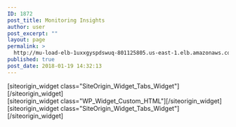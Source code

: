 ```yaml
---
ID: 1872
post_title: Monitoring Insights
author: user
post_excerpt: ""
layout: page
permalink: >
  http://mu-load-elb-1uxxgyspdswuq-801125805.us-east-1.elb.amazonaws.com/moninsights/
published: true
post_date: 2018-01-19 14:32:13
---
```

<div id="pl-1872"  class="panel-layout" ><div id="pg-1872-0"  class="panel-grid panel-no-style"  data-style="{&quot;background_display&quot;:&quot;tile&quot;,&quot;cell_alignment&quot;:&quot;flex-start&quot;}"  data-ratio="1"  data-ratio-direction="right" ><div id="pgc-1872-0-0"  class="panel-grid-cell"  data-weight="1" ><div id="panel-1872-0-0-0" class="so-panel widget widget_sow-tabs panel-first-child panel-last-child" data-index="0" data-style="{&quot;background_display&quot;:&quot;tile&quot;}" >[siteorigin_widget class="SiteOrigin_Widget_Tabs_Widget"]<input type="hidden" value="{&quot;instance&quot;:{&quot;title&quot;:&quot;&quot;,&quot;tabs&quot;:[{&quot;title&quot;:&quot;Business Impact&quot;,&quot;content_text&quot;:&quot;&lt;p&gt;&lt;a href=\&quot;http:\/\/35.169.94.48\/wp-content\/uploads\/2018\/01\/HOSTING-Monitoring-Insights-Services-Guide.pdf\&quot; target=\&quot;_blank\&quot; rel=\&quot;noopener\&quot;&gt;Monitoring Insights Services Guide&lt;\/a&gt;&lt;\/p&gt;&quot;,&quot;content_text_selected_editor&quot;:&quot;html&quot;},{&quot;title&quot;:&quot;Efficiency&quot;,&quot;content_text&quot;:&quot;Maximize cloud-hosted application performance while minimizing daily IT headaches&quot;,&quot;content_text_selected_editor&quot;:&quot;html&quot;},{&quot;title&quot;:&quot;Focus&quot;,&quot;content_text&quot;:&quot;&lt;p&gt;Focus on your differentiation and what\u2019s important to your customers&lt;\/p&gt;&quot;,&quot;content_text_selected_editor&quot;:&quot;tinymce&quot;},{&quot;title&quot;:&quot;Expertise&quot;,&quot;content_text&quot;:&quot;&lt;p&gt;Ensure system health while receiving expert guidance. Receive actionable, customized recommendations for your implementation.&lt;\/p&gt;&quot;,&quot;content_text_selected_editor&quot;:&quot;tinymce&quot;},{&quot;title&quot;:&quot;Speed&quot;,&quot;content_text&quot;:&quot;&lt;p&gt;Leverage automation services eliminating the time and effort between instance spin up and service provisioning&lt;\/p&gt;&quot;,&quot;content_text_selected_editor&quot;:&quot;tinymce&quot;}],&quot;initial_tab_position&quot;:2,&quot;design&quot;:{&quot;tabs_container&quot;:{&quot;background_color&quot;:&quot;#f39c12&quot;,&quot;border_color&quot;:&quot;#000000&quot;,&quot;border_width&quot;:false,&quot;border_width_unit&quot;:&quot;px&quot;,&quot;so_field_container_state&quot;:&quot;open&quot;},&quot;tabs&quot;:{&quot;background_color&quot;:false,&quot;background_hover_color&quot;:&quot;#ffffff&quot;,&quot;title_color&quot;:&quot;#FFFFFF&quot;,&quot;title_hover_color&quot;:&quot;#2D2D2D&quot;,&quot;border_color&quot;:&quot;#828282&quot;,&quot;border_hover_color&quot;:&quot;#F9F9F9&quot;,&quot;border_width&quot;:false,&quot;border_width_unit&quot;:&quot;px&quot;,&quot;border_hover_width&quot;:false,&quot;border_hover_width_unit&quot;:&quot;px&quot;,&quot;so_field_container_state&quot;:&quot;open&quot;},&quot;panels&quot;:{&quot;background_color&quot;:&quot;#ffffff&quot;,&quot;font_color&quot;:false,&quot;border_color&quot;:false,&quot;border_width&quot;:false,&quot;border_width_unit&quot;:&quot;px&quot;,&quot;so_field_container_state&quot;:&quot;open&quot;},&quot;so_field_container_state&quot;:&quot;open&quot;},&quot;_sow_form_id&quot;:&quot;5a5a8968125fc&quot;,&quot;_sow_form_timestamp&quot;:&quot;1516372478591&quot;},&quot;args&quot;:{&quot;before_widget&quot;:&quot;&lt;div id=\&quot;panel-1872-0-0-0\&quot; class=\&quot;so-panel widget widget_sow-tabs panel-first-child panel-last-child\&quot; data-index=\&quot;0\&quot; data-style=\&quot;{&amp;quot;background_display&amp;quot;:&amp;quot;tile&amp;quot;}\&quot; &gt;&quot;,&quot;after_widget&quot;:&quot;&lt;\/div&gt;&quot;,&quot;before_title&quot;:&quot;&lt;h3 class=\&quot;widget-title\&quot;&gt;&quot;,&quot;after_title&quot;:&quot;&lt;\/h3&gt;&quot;,&quot;widget_id&quot;:&quot;widget-0-0-0&quot;}}" />[/siteorigin_widget]</div></div></div><div id="pg-1872-1"  class="panel-grid panel-no-style"  data-style="{&quot;background_display&quot;:&quot;tile&quot;,&quot;cell_alignment&quot;:&quot;flex-start&quot;}"  data-ratio="1"  data-ratio-direction="right" ><div id="pgc-1872-1-0"  class="panel-grid-cell"  data-weight="1" ><div id="panel-1872-1-0-0" class="so-panel widget widget_custom_html panel-first-child panel-last-child" data-index="1" data-style="{&quot;background_display&quot;:&quot;tile&quot;}" >[siteorigin_widget class="WP_Widget_Custom_HTML"]<input type="hidden" value="{&quot;instance&quot;:{&quot;title&quot;:&quot;&quot;,&quot;content&quot;:&quot;[wpdatatable id=126]&quot;},&quot;args&quot;:{&quot;before_widget&quot;:&quot;&lt;div id=\&quot;panel-1872-1-0-0\&quot; class=\&quot;so-panel widget widget_custom_html panel-first-child panel-last-child\&quot; data-index=\&quot;1\&quot; data-style=\&quot;{&amp;quot;background_display&amp;quot;:&amp;quot;tile&amp;quot;}\&quot; &gt;&quot;,&quot;after_widget&quot;:&quot;&lt;\/div&gt;&quot;,&quot;before_title&quot;:&quot;&lt;h3 class=\&quot;widget-title\&quot;&gt;&quot;,&quot;after_title&quot;:&quot;&lt;\/h3&gt;&quot;,&quot;widget_id&quot;:&quot;widget-1-0-0&quot;}}" />[/siteorigin_widget]</div></div></div><div id="pg-1872-2"  class="panel-grid panel-no-style"  data-style="{&quot;background_display&quot;:&quot;tile&quot;,&quot;cell_alignment&quot;:&quot;flex-start&quot;}" ><div id="pgc-1872-2-0"  class="panel-grid-cell"  data-weight="1" ><div id="panel-1872-2-0-0" class="so-panel widget widget_sow-tabs panel-first-child panel-last-child" data-index="2" data-style="{&quot;background_display&quot;:&quot;tile&quot;}" >[siteorigin_widget class="SiteOrigin_Widget_Tabs_Widget"]<input type="hidden" value="{&quot;instance&quot;:{&quot;title&quot;:&quot;&quot;,&quot;tabs&quot;:[{&quot;title&quot;:&quot;Monitoring Insights&quot;,&quot;content_text&quot;:&quot;&lt;p&gt;&lt;img class=\&quot;alignnone size-full wp-image-2348\&quot; src=\&quot;http:\/\/54.196.142.64\/wp-content\/uploads\/2018\/01\/MonInsights.png\&quot; alt=\&quot;\&quot; width=\&quot;1966\&quot; height=\&quot;939\&quot; \/&gt;&lt;img class=\&quot;alignnone size-full wp-image-2348\&quot; src=\&quot;http:\/\/35.169.94.48\/wp-content\/uploads\/2018\/01\/MonInsights.png\&quot; alt=\&quot;\&quot; width=\&quot;1966\&quot; height=\&quot;939\&quot; \/&gt;&lt;\/p&gt;&quot;,&quot;content_text_selected_editor&quot;:&quot;html&quot;},{&quot;title&quot;:&quot;Deliverables&quot;,&quot;content_text&quot;:&quot;&lt;p&gt;[wpdatatable id=117 table_view=regular]&lt;\/p&gt;&quot;,&quot;content_text_selected_editor&quot;:&quot;html&quot;},{&quot;title&quot;:&quot;SLAs \/ GLAs&quot;,&quot;content_text&quot;:&quot;&lt;p&gt;[wpdatatable id=128 table_view=regular]&lt;\/p&gt;&quot;,&quot;content_text_selected_editor&quot;:&quot;html&quot;},{&quot;title&quot;:&quot;Service Tier Fees&quot;,&quot;content_text&quot;:&quot;[wpdatatable id=119]\n\n&lt;strong&gt;Fee Example: Explorer Services for 150 Devices. &lt;\/strong&gt; \nYour Qty is 150 Devices |  Your Fee is $2,814 = 10 Devices x $25 + 10 Devices x $22.50 + 30 Devices x $20.25 + 50 Devices x $18.23 + 50 Devices x $16.40\n\n\n&quot;,&quot;content_text_selected_editor&quot;:&quot;html&quot;},{&quot;title&quot;:&quot;On-Demand Fees&quot;,&quot;content_text&quot;:&quot;&lt;p&gt;[wpdatatable id=120 table_view=regular]&lt;\/p&gt;&quot;,&quot;content_text_selected_editor&quot;:&quot;html&quot;},{&quot;title&quot;:&quot;Term Discounts&quot;,&quot;content_text&quot;:&quot;&lt;p&gt;[wpdatatable id=121 table_view=regular]&lt;\/p&gt;&quot;,&quot;content_text_selected_editor&quot;:&quot;html&quot;}],&quot;initial_tab_position&quot;:1,&quot;design&quot;:{&quot;tabs_container&quot;:{&quot;background_color&quot;:&quot;#f39c12&quot;,&quot;border_color&quot;:&quot;#000000&quot;,&quot;border_width&quot;:false,&quot;border_width_unit&quot;:&quot;px&quot;,&quot;so_field_container_state&quot;:&quot;open&quot;},&quot;tabs&quot;:{&quot;background_color&quot;:false,&quot;background_hover_color&quot;:&quot;#ffffff&quot;,&quot;title_color&quot;:&quot;#FFFFFF&quot;,&quot;title_hover_color&quot;:&quot;#2D2D2D&quot;,&quot;border_color&quot;:&quot;#828282&quot;,&quot;border_hover_color&quot;:&quot;#F9F9F9&quot;,&quot;border_width&quot;:false,&quot;border_width_unit&quot;:&quot;px&quot;,&quot;border_hover_width&quot;:false,&quot;border_hover_width_unit&quot;:&quot;px&quot;,&quot;so_field_container_state&quot;:&quot;closed&quot;},&quot;panels&quot;:{&quot;background_color&quot;:&quot;#ffffff&quot;,&quot;font_color&quot;:false,&quot;border_color&quot;:&quot;#ffffff&quot;,&quot;border_width&quot;:false,&quot;border_width_unit&quot;:&quot;px&quot;,&quot;so_field_container_state&quot;:&quot;closed&quot;},&quot;so_field_container_state&quot;:&quot;open&quot;},&quot;_sow_form_id&quot;:&quot;5a5580ac292c8&quot;,&quot;_sow_form_timestamp&quot;:&quot;1522868554934&quot;},&quot;args&quot;:{&quot;before_widget&quot;:&quot;&lt;div id=\&quot;panel-1872-2-0-0\&quot; class=\&quot;so-panel widget widget_sow-tabs panel-first-child panel-last-child\&quot; data-index=\&quot;2\&quot; data-style=\&quot;{&amp;quot;background_display&amp;quot;:&amp;quot;tile&amp;quot;}\&quot; &gt;&quot;,&quot;after_widget&quot;:&quot;&lt;\/div&gt;&quot;,&quot;before_title&quot;:&quot;&lt;h3 class=\&quot;widget-title\&quot;&gt;&quot;,&quot;after_title&quot;:&quot;&lt;\/h3&gt;&quot;,&quot;widget_id&quot;:&quot;widget-2-0-0&quot;}}" />[/siteorigin_widget]</div></div></div></div>